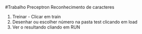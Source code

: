#Trabalho Preceptron Reconhecimento de caracteres 

1. Treinar - Clicar em train
2. Desenhar ou escolher número na pasta test clicando em load
3. Ver o resultando cliando em RUN